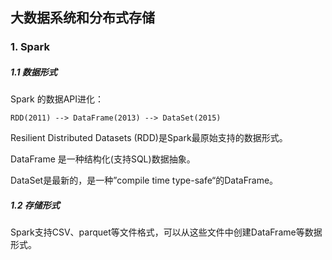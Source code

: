 ## 大数据系统和分布式存储


### 1. Spark

##### 1.1 数据形式

Spark 的数据API进化：
```
RDD(2011) --> DataFrame(2013) --> DataSet(2015)
```

Resilient Distributed Datasets (RDD)是Spark最原始支持的数据形式。

DataFrame 是一种结构化(支持SQL)数据抽象。

DataSet是最新的，是一种”compile time type-safe“的DataFrame。

##### 1.2 存储形式

Spark支持CSV、parquet等文件格式，可以从这些文件中创建DataFrame等数据形式。
